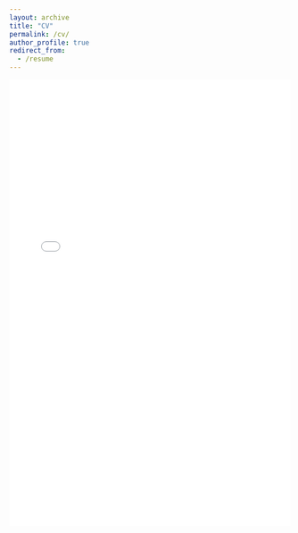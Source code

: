 ```yaml
---
layout: archive
title: "CV"
permalink: /cv/
author_profile: true
redirect_from:
  - /resume
---
```


<embed src="/files/cv.pdf" type="application/pdf" width="100%" height="800px" />
